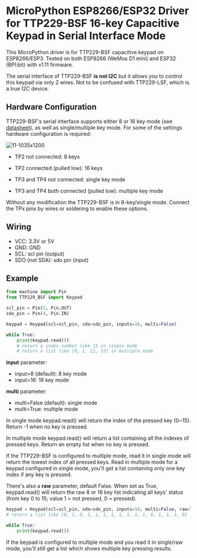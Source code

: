 # MicroPython ESP8266/ESP32 Driver for TTP229-BSF 16-key Capacitive Keypad in Serial Interface Mode

This MicroPython driver is for TTP229-BSF capacitive keypad on ESP8266/ESP3. Tested on both ESP8266 (WeMos D1 mini) and ESP32 (BPI:bit) with v1.11 firmware.

The serial interface of TTP229-BSF <b>is not I2C</b> but it allows you to control this keypad via only 2 wires. Not to be confused with TTP229-LSF, which is a true I2C device.

## Hardware Configuration

TTP229-BSF's serial interface supports either 8 or 16 key mode (see [datasheet](https://www.sunrom.com/get/611100)), as well as single/multiple key mode. For some of the settings hardware configuration is required:

![11-1035x1200](https://user-images.githubusercontent.com/44191076/69064016-6ec49c00-0a58-11ea-9b46-c10f4f1a9cdf.jpg)

* TP2 not connected: 8 keys
* TP2 connected (pulled low): 16 keys

* TP3 and TP4 not connected: single key mode
* TP3 and TP4 both connected (pulled low): multiple key mode

Without any modification the TTP229-BSF is in 8-key/single mode. Connect the TPx pins by wires or soldering to enable these options.

## Wiring

* VCC: 3.3V or 5V
* GND: GND
* SCL: scl pin (output)
* SDO (not SDA): sdo pin (input)

## Example

```python
from machine import Pin
from TTP229_BSF import Keypad

scl_pin = Pin(5, Pin.OUT)
sdo_pin = Pin(4, Pin.IN)

keypad = Keypad(scl=scl_pin, sdo=sdo_pin, inputs=16, multi=False)

while True:
    print(keypad.read())
    # return a index number like 15 in single mode
    # return a list like [0, 2, 11, 15] in multiple mode
```

<b>input</b> parameter:

* input=8 (default): 8 key mode
* input=16: 16 key mode

<b>multi</b> parameter:

* multi=False (default): single mode
* multi=True: multiple mode

In single mode keypad.read() will return the index of the pressed key (0~15). Return -1 when no key is pressed.

In multiple mode keypad.read() will return a list containing all the indexes of pressed keys. Return an empty list when no key is pressed.

If the TTP229-BSF is configured to multiple mode, read it in single mode will return the lowest index of all pressed keys. Read in multiple mode for a keypad configured in single mode, you'll get a list containing only one key index if any key is pressed.

There's also a <b>raw</b> parameter, default False. When set as True, keypad.read() will return the raw 8 or 16 key list indicating all keys' status (from key 0 to 15; value 1 = not pressed, 0 = pressed).

```python
keypad = Keypad(scl=scl_pin, sdo=sdo_pin, inputs=16, multi=False, raw=True)
# return a list like [0, 1, 0, 1, 1, 1, 1, 1, 1, 1, 1, 0, 1, 1, 1, 0]

while True:
    print(keypad.read())
```

If the keypad is configured to multiple mode and you read it in single/raw mode, you'll still get a list which shows multiple key pressing results.
